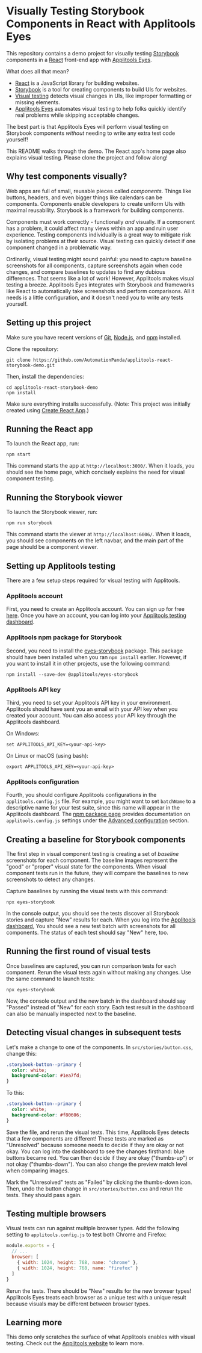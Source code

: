 # Visually Testing Storybook Components in React with Applitools Eyes

This repository contains a demo project for visually testing
[Storybook](https://storybook.js.org/) components
in a [React](https://reactjs.org/) front-end app
with [Applitools Eyes](https://applitools.com/products-eyes/).

What does all that mean?

* [React](https://reactjs.org/) is a JavaScript library for building websites.
* [Storybook](https://storybook.js.org/) is a tool for creating components to build UIs for websites.
* [Visual testing](https://applitools.com/visual-testing/) detects visual changes in UIs,
  like improper formatting or missing elements.
* [Applitools Eyes](https://applitools.com/products-eyes/) automates visual testing to help folks
  quickly identify real problems while skipping acceptable changes.

The best part is that Applitools Eyes will perform visual testing on Storybook components
*without* needing to write any extra test code yourself!

This README walks through the demo.
The React app's home page also explains visual testing.
Please clone the project and follow along!


## Why test components visually?

Web apps are full of small, reusable pieces called *components*.
Things like buttons, headers, and even bigger things like calendars can be components.
Components enable developers to create uniform UIs with maximal reusability.
Storybook is a framework for building components.

Components must work correctly - functionally *and* visually.
If a component has a problem, it could affect many views within an app and ruin user experience.
Testing components individually is a great way to mitigate risk by isolating problems at their source.
Visual testing can quickly detect if one component changed in a problematic way.

Ordinarily, visual testing might sound painful:
you need to capture baseline screenshots for all components,
capture screenshots again when code changes,
and compare baselines to updates to find any dubious differences.
That seems like a lot of work!
However, Applitools makes visual testing a breeze.
Applitools Eyes integrates with Storybook and frameworks like React
to automatically take screenshots and perform comparisons.
All it needs is a little configuration,
and it doesn't need you to write any tests yourself.


## Setting up this project

Make sure you have recent versions of
[Git](https://git-scm.com/),
[Node.js](https://nodejs.org/),
and [npm](https://www.npmjs.com/) installed.

Clone the repository:

```
git clone https://github.com/AutomationPanda/applitools-react-storybook-demo.git
```

Then, install the dependencies:

```
cd applitools-react-storybook-demo
npm install
```

Make sure everything installs successfully.
(Note: This project was initially created using
[Create React App](https://github.com/facebook/create-react-app).)


## Running the React app

To launch the React app, run:

```
npm start
```

This command starts the app at `http://localhost:3000/`.
When it loads, you should see the home page,
which concisely explains the need for visual component testing.


## Running the Storybook viewer

To launch the Storybook viewer, run:

```
npm run storybook
```

This command starts the viewer at `http://localhost:6006/`.
When it loads, you should see components on the left navbar,
and the main part of the page should be a component viewer.


## Setting up Applitools testing

There are a few setup steps required for visual testing with Applitools.


### Applitools account

First, you need to create an Applitools account.
You can sign up for free [here](https://auth.applitools.com/users/register).
Once you have an account, you can log into your
[Applitools testing dashboard](https://eyes.applitools.com/).


### Applitools npm package for Storybook

Second, you need to install the
[eyes-storybook](https://www.npmjs.com/package/@applitools/eyes-storybook) package.
This package should have been installed when you ran `npm install` earlier.
However, if you want to install it in other projects, use the following command:

```
npm install --save-dev @applitools/eyes-storybook
```


### Applitools API key

Third, you need to set your Applitools API key in your environment.
Applitools should have sent you an email with your API key when you created your account.
You can also access your API key through the Applitools dashboard.

On Windows:

```
set APPLITOOLS_API_KEY=<your-api-key>
```

On Linux or macOS (using bash):

```
export APPLITOOLS_API_KEY=<your-api-key>
```


### Applitools configuration

Fourth, you should configure Applitools configurations in the `applitools.config.js` file.
For example, you might want to set `batchName` to a descriptive name for your test suite,
since this name will appear in the Applitools dashboard.
The [npm package page](https://www.npmjs.com/package/@applitools/eyes-storybook)
provides documentation on `applitools.config.js` settings under the
[Advanced configuration](https://www.npmjs.com/package/@applitools/eyes-storybook#advanced-configuration)
section.


## Creating a baseline for Storybook components

The first step in visual component testing is creating a set of *baseline* screenshots for each component.
The baseline images represent the "good" or "proper" visual state for the components.
When visual component tests run in the future,
they will compare the baselines to new screenshots to detect any changes.

Capture baselines by running the visual tests with this command:

```
npx eyes-storybook
```

In the console output, you should see the tests discover all Storybook stories
and capture "New" results for each.
When you log into the [Applitools dashboard](https://eyes.applitools.com/),
You should see a new test batch with screenshots for all components.
The status of each test should say "New" here, too.


## Running the first round of visual tests

Once baselines are captured, you can run comparison tests for each component.
Rerun the visual tests again without making any changes.
Use the same command to launch tests:

```
npx eyes-storybook
```

Now, the console output and the new batch in the dashboard should say "Passed" instead of "New" for each story.
Each test result in the dashboard can also be manually inspected next to the baseline.


## Detecting visual changes in subsequent tests

Let's make a change to one of the components.
In `src/stories/button.css`, change this:

```css
.storybook-button--primary {
  color: white;
  background-color: #1ea7fd;
}
```

To this:

```css
.storybook-button--primary {
  color: white;
  background-color: #f80606;
}
```

Save the file, and rerun the visual tests.
This time, Applitools Eyes detects that a few components are different!
These tests are marked as "Unresolved" because someone needs to decide if they are okay or not okay.
You can log into the dashboard to see the changes firsthand: blue buttons became red.
You can then decide if they are okay ("thumbs-up") or not okay ("thumbs-down").
You can also change the preview match level when comparing images.

Mark the "Unresolved" tests as "Failed" by clicking the thumbs-down icon.
Then, undo the button change in `src/stories/button.css` and rerun the tests.
They should pass again.


## Testing multiple browsers

Visual tests can run against multiple browser types.
Add the following setting to `applitools.config.js` to test both Chrome and Firefox:

```javascript
module.exports = {
  // ...
  browser: [
    { width: 1024, height: 768, name: "chrome" },
    { width: 1024, height: 768, name: "firefox" }
  ]
}
```

Rerun the tests.
There should be "New" results for the new browser types!
Applitools Eyes treats each browser as a unique test with a unique result
because visuals may be different between browser types.


## Learning more

This demo only scratches the surface of what Applitools enables with visual testing.
Check out the [Applitools website](https://applitools.com/) to learn more.
